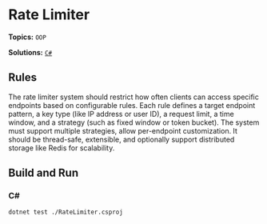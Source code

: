# Rate Limiter

**Topics:** `OOP`

**Solutions:** [`C#`](../../src/csharp/oop/RateLimiter)

## Rules

The rate limiter system should restrict how often clients can access specific endpoints based on configurable rules.
Each rule defines a target endpoint pattern, a key type (like IP address or user ID), a request limit, a time window,
and a strategy (such as fixed window or token bucket). The system must support multiple strategies, allow per-endpoint
customization. It should be thread-safe, extensible, and optionally support distributed storage like Redis for scalability.

## Build and Run

### C#

``` bash
dotnet test ./RateLimiter.csproj
```
